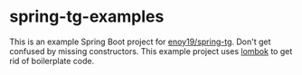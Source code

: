 # spring-tg-examples

This is an example Spring Boot project for [enoy19/spring-tg](https://github.com/enoy19/spring-tg).
Don't get confused by missing constructors. This example project uses [lombok](https://projectlombok.org/)
to get rid of boilerplate code.